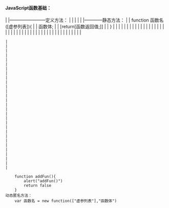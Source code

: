 <h4 style="color:#00z7f2">JavaScript函数基础：</h4>
	|
	|————————定义方法：
	|			|
	|			|
	|			|————静态方法：
	|			|		function 函数名([虚参列表]){
	|			|			函数体;
	|			|			[return[函数返回值;]]
	|			|		}
	|			|
	|			|
	|			|
	|			|
	|			|
	|			|
	|			|
	|			|
	|
	|
	|
	|
	|
	|
	|
	|
	|
	|
	|
	|
	|
	|
	|
	|
	|
	|
	|
	|
	|
	|
	|
	|
	|
	|
	|
	|
	|
	|
	|

	|
	|
	|
	|
	|
	|
	|
	|
	|
	|
	|
	|
	|
	|
	|
	|
	|
	|
	|
	|
	|
	|
	|
	|
	|
	|
	|
	|
	|
	
		function addFun(){
			alert("addFun()")
			return false
		}
	动态匿名方法：
		var 函数名 = new function(["虚参列表"],"函数体")